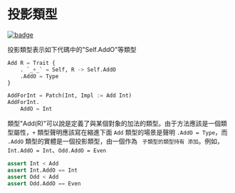 # 投影類型

[![badge](https://img.shields.io/endpoint.svg?url=https%3A%2F%2Fgezf7g7pd5.execute-api.ap-northeast-1.amazonaws.com%2Fdefault%2Fsource_up_to_date%3Fowner%3Derg-lang%26repos%3Derg%26ref%3Dmain%26path%3Ddoc/EN/syntax/type/advanced/projection.md%26commit_hash%3D51de3c9d5a9074241f55c043b9951b384836b258)](https://gezf7g7pd5.execute-api.ap-northeast-1.amazonaws.com/default/source_up_to_date?owner=erg-lang&repos=erg&ref=main&path=doc/EN/syntax/type/advanced/projection.md&commit_hash=51de3c9d5a9074241f55c043b9951b384836b258)

投影類型表示如下代碼中的"Self.AddO"等類型

```python
Add R = Trait {
    . `_+_` = Self, R -> Self.AddO
    .AddO = Type
}

AddForInt = Patch(Int, Impl := Add Int)
AddForInt.
    AddO = Int
```

類型"Add(R)"可以說是定義了與某個對象的加法的類型。由于方法應該是一個類型屬性，`+` 類型聲明應該寫在縮進下面
`Add` 類型的場景是聲明 `.AddO = Type`，而 `.AddO` 類型的實體是一個投影類型，由一個作為 ` 子類型的類型持有 添加`。例如，`Int.AddO = Int`、`Odd.AddO = Even`

```python
assert Int < Add
assert Int.AddO == Int
assert Odd < Add
assert Odd.AddO == Even
```
